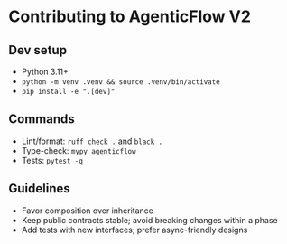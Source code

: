 # Contributing to AgenticFlow V2

## Dev setup
- Python 3.11+
- `python -m venv .venv && source .venv/bin/activate`
- `pip install -e ".[dev]"`

## Commands
- Lint/format: `ruff check .` and `black .`
- Type-check: `mypy agenticflow`
- Tests: `pytest -q`

## Guidelines
- Favor composition over inheritance
- Keep public contracts stable; avoid breaking changes within a phase
- Add tests with new interfaces; prefer async-friendly designs
